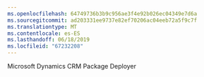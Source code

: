 ```yaml
---
ms.openlocfilehash: 64749736b3b9c956ae3f4e92b026ec04349e7d6a
ms.sourcegitcommit: ad203331ee9737e82ef70206ac04eeb72a5f9c7f
ms.translationtype: MT
ms.contentlocale: es-ES
ms.lasthandoff: 06/18/2019
ms.locfileid: "67232208"
---
```

Microsoft Dynamics CRM Package Deployer